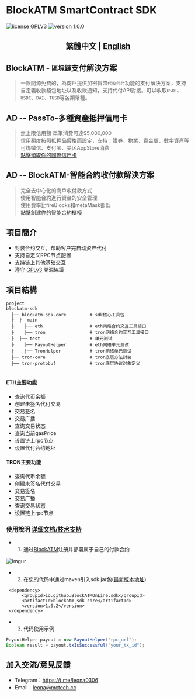 # BlockATM SmartContract SDK
<p>
<a href="https://www.gnu.org/licenses/gpl-3.0.html"><img src="https://img.shields.io/badge/license-GPLV3-blue" alt="license GPLV3"></a>
<a href="https://github.com/assimon/dujiaoka/releases/tag/1.0.0"><img src="https://img.shields.io/badge/version-1.0.0-red" alt="version 1.0.0"></a>
</p>
<h2 align="center">繁體中文 | <a href="README.md">English</a></h2>  

## BlockATM - `區塊鏈`支付解決方案

>一款開源免費的，為商戶提供加密貨幣`代收代付`功能的支付解決方案，支持自定義收款錢包地址以及收款通知，支持代付API對接。可以收取`USDT`、`USDC`、`DAI`、`TUSD`等各類幣種。


## AD -- PassTo-多種資產抵押信用卡
>無上限信用額 單筆消費可達$5,000,000  
信用額度按照抵押品價格而設定，支持：證券、物業、貴金屬、數字資產等  
可绑微信、支付宝、美区AppStore消费  
[點擊領取你的國際信用卡](https://passtocredit.io/)

## AD -- BlockATM-智能合約收付款解決方案
>完全去中心化的商戶收付款方式  
使用智能合約進行資金的安全管理  
使用費率比fireBlocks和metaMask都低  
[點擊創建你的智能合約櫃檯](https://www.blockatm.net/)

## 項目簡介
-  封装合约交互，帮助客户完自动资产代付
-  支持自定义RPC节点配置
-  支持链上其他基础交互
-  遵守 [GPLv3](https://www.gnu.org/licenses/gpl-3.0.html) 開源協議

## 項目結構
```
project
blockatm-sdk                
  ├── blockatm-sdk-core         # sdk核心工具包
  ├  ├  main
  ├    ├── eth                  # eth网络合约交互工具接口
  ├    ├── tron                 # tron网络合约交互工具接口
  ├  ├── test                   # 单元测试
  ├    ├── PayoutHelper         # eth网络单元测试
  ├    ├── TronHelper           # tron网络单元测试
  ├── tron-core                 # tron底层方法封装
  ├── tron-protobuf             # tron底层协议对象定义
  
```
#### ETH主要功能
- 查询代币余额
- 创建未签名代付交易
- 交易签名
- 交易广播
- 查询交易状态
- 查询当前gasPrice
- 设置链上rpc节点
- 设置代付合约地址

#### TRON主要功能
- 查询代币余额
- 创建未签名代付交易
- 交易签名
- 交易广播
- 查询交易状态
- 设置链上rpc节点

### 使用說明 [详细文档/技术支持](https://t.me/PayCool_John)
- 1. 通过[BlockATM](https://www.blockatm.net/)注册并部署属于自己的付款合约

![Imgur](https://i.imgur.com/MuBCm8e.png)

- 2. 在您的代码中通过maven引入sdk jar包([最新版本地址](https://central.sonatype.com/artifact/io.github.BlockATMOnLine.sdk/blockatm-sdk-core))
```
 <dependency>
      <groupId>io.github.BlockATMOnLine.sdk</groupId>
      <artifactId>blockatm-sdk-core</artifactId>
      <version>1.0.2</version>
 </dependency>
```

- 3. 代码使用示例
```java
PayoutHelper payout = new PayoutHelper("rpc_url");
Boolean result = payout.txIsSuccessful("your_tx_id");
```

  

## 加入交流/意見反饋
- Telegram：https://t.me/leona0306
- Email：leona@mctech.cc



